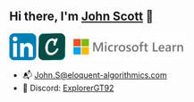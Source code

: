 ## Hi there, I'm <a href="https://trinhminhtriet.com" target="_blank" title="John Scott">John Scott</a> 👋

[![explorergt92's LinkedIn Profile](images/linkedin.png)](https://www.linkedin.com/in/john-scott-446594119])
[![explorergt92's Credly Profile](images/credly.png)](https://www.credly.com/users/john-scott.6e6b9117)
[![explorergt92's Microsoft Learn Profile](images/microsoft-1.jpg)](https://learn.microsoft.com/en-us/users/johnscott-9303/transcript/vn9rrapmr5zo83k)
</br>
- 📬 John.S@eloquent-algorithmics.com
- 💬 Discord: [ExplorerGT92](https://discordapp.com/users/ExplorerGT92)

<!--
<img align="left" alt="John Scott" src="images/coding-2.gif" width="600" />

**Explorergt92/Explorergt92** is a ✨ _special_ ✨ repository because its `README.md` (this file) appears on your GitHub profile.

Here are some ideas to get you started:

- 🔭 I’m currently working on ...
- 🌱 I’m currently learning ...
- 👯 I’m looking to collaborate on ...
- 🤔 I’m looking for help with ...
- 💬 Ask me about ...
- 📫 How to reach me: ...
- ⚡ Fun fact: ...
-->
